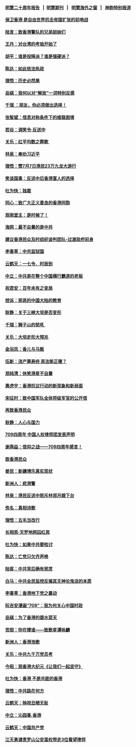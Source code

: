 #### [明慧二十周年报告](https://github.com/gfw-breaker/mh-reports/blob/master/README.md?t=07190941) &nbsp;&nbsp;|&nbsp;&nbsp;[明慧期刊](https://github.com/gfw-breaker/mh-qikan) &nbsp;&nbsp;|&nbsp;&nbsp; [明慧海外之窗](https://github.com/gfw-breaker/mh-news/blob/master/README.md?t=07190941) &nbsp;&nbsp;|&nbsp;&nbsp; [神韵特别报道](https://github.com/gfw-breaker/mh-news/blob/master/shenyun.md?t=07190941) 

#### [保卫香港 是自由世界抗击帝国扩张的前哨战](../pages/nsc993/n11393186.md?t=07190941) 

#### [陆言：致香港警队的兄弟姐妹们](../pages/nsc993/n11392281.md?t=07190941) 

#### [王丹：对台湾的考验开始了](../pages/nsc993/n11391258.md?t=07190941) 

#### [胡平：谁是投降派？谁是强硬派？](../pages/nsc993/n11391224.md?t=07190941) 

#### [陈达：如此依法执政](../pages/nsc993/n11388999.md?t=07190941) 

#### [理悟：历史必然果](../pages/nsc993/n11388741.md?t=07190941) 

#### [岳祺：我何以对“解放”一词特别反感](../pages/nsc993/n11385696.md?t=07190941) 

#### [千瑞 ：朋友，你必须做出选择！](../pages/nsc993/n11384949.md?t=07190941) 

#### [张智斌：信息对称条件下的维稳困境](../pages/nsc993/n11384812.md?t=07190941) 

#### [若谷：调笑令‧反送中](../pages/nsc993/n11383745.md?t=07190941) 

#### [关乐：红平均数之葬歌 ](../pages/nsc993/n11383498.md?t=07190941) 

#### [林泉：奉劝习近平](../pages/nsc993/n11383487.md?t=07190941) 

#### [理悟：赞7月7日港民23万九龙大游行](../pages/nsc993/n11383473.md?t=07190941) 

#### [笑谈国事：反送中后香港富人的选择](../pages/nsc993/n11382020.md?t=07190941) 

#### [吐为快：独裁](../pages/nsc993/n11382755.md?t=07190941) 

#### [同心：致广大正义善良的香港同胞](../pages/nsc993/n11382745.md?t=07190941) 

#### [观雨堂主：是时候了！](../pages/nsc993/n11382737.md?t=07190941) 

#### [海网：最不自量的是中共](../pages/nsc993/n11380440.md?t=07190941) 

#### [建议香港民众及时组织谈判团队-过渡政府前身](../pages/nsc993/n11379909.md?t=07190941) 

#### [李春草：中共监狱国](../pages/nsc993/n11378989.md?t=07190941) 

#### [云鹤天：一七令．时辰到](../pages/nsc993/n11379260.md?t=07190941) 

#### [中立：中共是在整个中国横行霸道的老板](../pages/nsc993/n11378382.md?t=07190941) 

#### [祝君安：百年未有之变局](../pages/nsc993/n11378376.md?t=07190941) 

#### [控诉：邪恶的中国大陆的教育](../pages/nsc993/n11378344.md?t=07190941) 

#### [耿静：关于三峡大坝是否变形](../pages/nsc993/n11375879.md?t=07190941) 

#### [千瑞：狮子山的怒吼 ](../pages/nsc993/n11375644.md?t=07190941) 

#### [关乐：大坝走形大预兆](../pages/nsc993/n11375629.md?t=07190941) 

#### [金浴凤：香儿与马贩](../pages/nsc993/n11375580.md?t=07190941) 

#### [伍新：流产算寿终  恶法能正寝？](../pages/nsc993/n11375581.md?t=07190941) 

#### [郑纯清：休笑港星不自量](../pages/nsc993/n11375555.md?t=07190941) 

#### [惠虎宇：香港抗议行动的新现象和新局面](../pages/nsc993/n11375501.md?t=07190941) 

#### [宋征时：致中国军队全体将级军官的公开信](../pages/nsc993/n11373354.md?t=07190941) 

#### [再致香港民众](../pages/nsc993/n11373870.md?t=07190941) 

#### [耿静：人心与国力](../pages/nsc993/n11373759.md?t=07190941) 

#### [709四周年 中国人权律师团发表声明](../pages/nsc993/n11373565.md?t=07190941) 

#### [谢燕益：信仰之战——709四周年感言！](../pages/nsc993/n11373388.md?t=07190941) 

#### [致香港民众](../pages/nsc993/n11373286.md?t=07190941) 

#### [姜民：新疆博乐真实现状](../pages/nsc993/n11371223.md?t=07190941) 

#### [新洲人：悲港警](../pages/nsc993/n11371174.md?t=07190941) 

#### [林泉：港民反送中怒斥林郑月娥下台](../pages/nsc993/n11370676.md?t=07190941) 

#### [佚名：真相诗歌](../pages/nsc993/n11370666.md?t=07190941) 

#### [理悟：五毛当改行](../pages/nsc993/n11369314.md?t=07190941) 

#### [长相思‧天罗地网囚红恶](../pages/nsc993/n11368444.md?t=07190941) 

#### [吐为快：如果中共要检讨](../pages/nsc993/n11368441.md?t=07190941) 

#### [陈达：亡党只欠齐声唤](../pages/nsc993/n11367838.md?t=07190941) 

#### [陆客：中共背后确有邪灵](../pages/nsc993/n11365263.md?t=07190941) 

#### [白马：中共全民监控反揭其无神论鬼话的本质](../pages/nsc993/n11365236.md?t=07190941) 

#### [李春草：香港地下党之暴动](../pages/nsc993/n11365210.md?t=07190941) 

#### [阮吉安漫画“709”：我为何关心中国时政](../pages/nsc993/n11362127.md?t=07190941) 

#### [岳祺：为了香港的碧水蓝天](../pages/nsc993/n11362627.md?t=07190941) 

#### [苦胆：你在撑谁——致歌星谭咏麟](../pages/nsc993/n11361348.md?t=07190941) 

#### [新洲人：香港浩歌](../pages/nsc993/n11361334.md?t=07190941) 

#### [关乐：中共九千万党员考](../pages/nsc993/n11361304.md?t=07190941) 

#### [今昭：观香港大纪元《让我们一起坚守》](../pages/nsc993/n11361244.md?t=07190941) 

#### [吐为快：香港  不是共匪的香港](../pages/nsc993/n11360918.md?t=07190941) 

#### [理悟：中共路在何方](../pages/nsc993/n11360509.md?t=07190941) 

#### [云鹤天：殃视丑陋无耻](../pages/nsc993/n11358872.md?t=07190941) 

#### [中立：沁园春.香港](../pages/nsc993/n11358843.md?t=07190941) 

#### [云鹤天：中国共产党](../pages/nsc993/n11356465.md?t=07190941) 

#### [江天勇谴责罗山公安滥权带走3位看望律师](../pages/nsc993/n11356042.md?t=07190941) 

